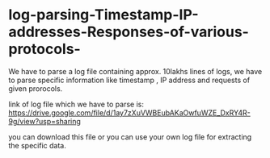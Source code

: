 # log-parsing-Timestamp-IP-addresses-Responses-of-various-protocols-
We have to parse a log file containing approx. 10lakhs lines of logs, we have to parse specific information like timestamp , IP address and requests of given prorocols.

link of log file which we have to parse is: https://drive.google.com/file/d/1ay7zXuVWBEubAKaOwfuWZE_DxRY4R-9g/view?usp=sharing 

you can download this file or you can use your own log file for extracting the specific data.
